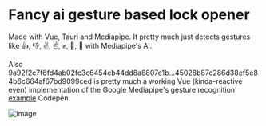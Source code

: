 # Fancy ai gesture based lock opener
Made with Vue, Tauri and Mediapipe. It pretty much just detects gestures like 👍, 👎, ✌️, ☝️, ✊, 👋, 🤟 with Mediapipe's AI.

Also 9a92f2c7f6fd4ab02fc3c6454eb44dd8a8807e1b...45028b87c286d38ef5e84b6c664af67bd9099ced is pretty much a working Vue (kinda-reactive even) implementation of the Google Mediapipe's gesture recognition [example](https://mediapipe-studio.webapps.google.com/studio/demo/gesture_recognizer) Codepen.

![image](https://github.com/user-attachments/assets/51f1acfc-ca05-4682-86df-85d5ed809988)
